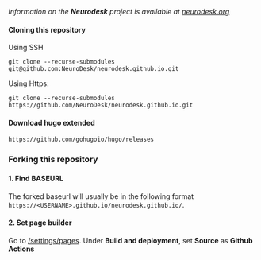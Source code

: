 _Information on the **Neurodesk** project is available at [neurodesk.org](https://neurodesk.org)_

#### Cloning this repository
Using SSH
```
git clone --recurse-submodules git@github.com:NeuroDesk/neurodesk.github.io.git
```
Using Https:
```
git clone --recurse-submodules https://github.com/NeuroDesk/neurodesk.github.io.git
````

#### Download hugo extended
```
https://github.com/gohugoio/hugo/releases
```

### Forking this repository

#### 1. Find BASEURL

The forked baseurl will usually be in the following format `https://<USERNAME>.github.io/neurodesk.github.io/`. 

#### 2. Set page builder
Go to [/settings/pages](../../settings/pages). Under **Build and deployment**, set **Source** as **Github Actions**
